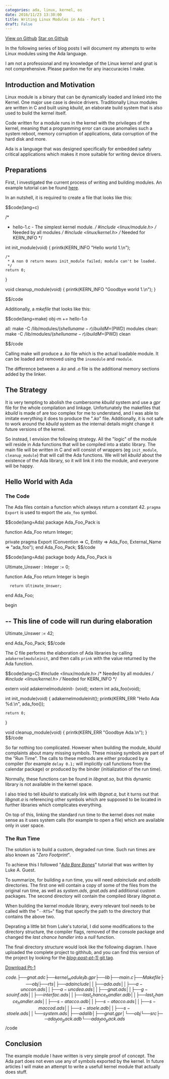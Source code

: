 ```yaml
---
categories: ada, linux, kernel, os
date: 2016/11/23 13:30:00
title: Writing Linux Modules in Ada - Part 1
draft: False
---
```


<a class="github-button" href="https://github.com/alkhimey/Ada_Kernel_Module_Toolkit/"  data-style="mega" aria-label="View alkhimey/Ada_Kernel_Module_Toolkit on GitHub">View on Github</a>
<a class="github-button" href="https://github.com/alkhimey/Ada_Kernel_Module_Toolkit" data-icon="octicon-star" data-style="mega" data-count-href="/alkhimey/Ada_Kernel_Module_Toolkit/stargazers" data-count-api="/repos/alkhimey/Ada_Kernel_Module_Toolkit#stargazers_count" data-count-aria-label="# stargazers on GitHub" aria-label="Star alkhimey/Ada_Kernel_Module_Toolkit on GitHub">Star on Github</a>

<script async defer src="https://buttons.github.io/buttons.js"></script>

<!--
<a href="https://github.com/alkhimey/Ada_Kernel_Module_Toolkit"><img style="position: absolute; top: 0; right: 0; border: 0;" src="https://camo.githubusercontent.com/a6677b08c955af8400f44c6298f40e7d19cc5b2d/68747470733a2f2f73332e616d617a6f6e6177732e636f6d2f6769746875622f726962626f6e732f666f726b6d655f72696768745f677261795f3664366436642e706e67" alt="Fork me on GitHub" data-canonical-src="https://s3.amazonaws.com/github/ribbons/forkme_right_gray_6d6d6d.png"></a>
-->

In the following series of blog posts I will document my attempts to write Linux modules using the Ada language.

I am not a professional and my knowledge of the Linux kernel and gnat is not comprehensive. Please pardon me for any inaccuracies I make.

## Introduction and Motivation

Linux module is a binary that can be dynamically loaded and linked into the Kernel. One major use case is device drivers. Traditionally Linux modules are written in C and built using _kbuild_, an elaborate build system that is also used to build the kernel itself.

Code written for a module runs in the kernel with the privileges of the kernel, meaning that a programming error can cause anomalies such a system reboot, memory corruption of applications, data corruption of the hard disk and more.

Ada is a language that was designed specifically for embedded safety critical applications which makes it more suitable for writing device drivers.

## Preparations

First, I investigated the current process of writing and building modules. An example tutorial can be found [here](http://www.tldp.org/LDP/lkmpg/2.6/html/lkmpg.html).

In an nutshell, it is required to create a file that looks like this:

$$code(lang=c)


/*  
 *  hello-1.c - The simplest kernel module.
 */
#include <linux/module.h>	/* Needed by all modules */
#include <linux/kernel.h>	/* Needed for KERN_INFO */

int init_module(void)
{
	printk(KERN_INFO "Hello world 1.\n");

    /* 
     * A non 0 return means init_module failed; module can't be loaded. 
     */
	return 0;
}

void cleanup_module(void)
{
	printk(KERN_INFO "Goodbye world 1.\n");
}

$$/code

Additionally, a _mkefile_ that looks like this:

$$code(lang=make)
obj-m += hello-1.o

all:
	make  -C /lib/modules/$(shell uname -r)/build M=$(PWD) modules
clean:
	make  -C /lib/modules/$(shell uname -r)/build M=$(PWD) clean

$$/code

Calling make will produce a *_.ko_* file which is the actual loadable module. It can be loaded and removed using the ```insmodule``` and ```rmodule```.

The difference between a _.ko_ and _.o_ file is the additional memory sections added by the linker.

## The Strategy

It is very tempting to abolish the cumbersome _kbuild_ system and use a _gpr_ file for the whole compilation and linkage. Unfortunately the makefiles that _kbuild_ is made of are too complex for me to understand, and I was able to imitate everything it does to produce the "_.ko_" file. Additionally, it is not safe to work around the _kbuild_ system as the internal details might change it future versions of the kernel.

So instead, I envision the following strategy. All the "logic" of the module will reside in Ada functions that will be compiled into a static library. The main file will be written in C and will consist of wrappers (eg ```init_module```, ```cleanup_module```) that will call the Ada functions. We will tell _kbuild_ about the existence of the Ada library, so it will link it into the module, and everyone will be happy.

## Hello World with Ada

### The Code

The Ada files contain a function which always return a constant 42. ```pragma Export``` is used to export the ```ada_foo``` symbol.

$$code(lang=Ada)
package Ada_Foo_Pack is

   function Ada_Foo return Integer;

private
   pragma Export
      (Convention    => C,
       Entity        => Ada_Foo,
       External_Name => "ada_foo");
end Ada_Foo_Pack;
$$/code

$$code(lang=Ada)
package body Ada_Foo_Pack is

   Ultimate_Unswer : Integer := 0;

   function Ada_Foo return Integer is
   begin

      return Ultimate_Unswer;

   end Ada_Foo;

begin

   --  This line of code will run during elaboration
   --
   Ultimate_Unswer := 42;

end Ada_Foo_Pack;
$$/code

The _C_ file performs the elaboration of Ada libraries by calling ```adakernelmoduleinit```, and then calls ```prink``` with the value returned by the Ada function.

$$code(lang=C)
#include <linux/module.h> /* Needed by all modules */
#include <linux/kernel.h> /* Needed for KERN_INFO */

extern void adakernelmoduleinit- (void);
extern int ada_foo(void);

int init_module(void)
{
    adakernelmoduleinit();
    printk(KERN_ERR "Hello Ada %d.\n", ada_foo());
 
    return 0;
}


void cleanup_module(void)
{
    printk(KERN_ERR "Goodbye Ada.\n");
}
$$/code


So far nothing too complicated. However when building the module, _kbuild_ complaints about many missing symbols. These missing symbols are part of the "Run Time". The calls to these methods are either produced by a compiler (for example ```delay 0.1;``` will implicitly call functions from the calendar package) or produced by the binder (initialization of the run time).

Normally, these functions can be found in _libgnat.so_, but this dynamic library is not available in the kernel space.

I also tried to tell _kbuild_ to statically link with _libgnat.a_, but it turns out that _libgnat.a_ is referencing other symbols which are supposed to be located in further libraries which complicates everything.

On top of this, linking the standard run time to the kernel does not make sense as it uses system calls (for example to open a file) which are available only in user space.


### The Run Time

The solution is to build a custom, degraded run time. Such run times are also known as "_Zero Footprint_".

To achieve this I followed "_[Ada Bare Bones](http://wiki.osdev.org/Ada_Bare_bones)_" tutorial that was written by Luke A. Guest.

To summarize, for building a run time, you will need _adainclude_ and _adalib_ directories. The first one will contain a copy of some of the files from the original run time, as well as _system.ads_, _gnat.ads_ and additional custom packages. The second directory will contain the compiled library _libgnat.a_.

When building the kernel module library, every relevant tool needs to be called with the "```--RTS=```" flag that specify the path to the directory that contains the above two.

Deprating a little bit from Luke's tutorial, I did some modifications to the directory structure, the compiler flags, removed of the console package and changed the _last chance handler_ into a _null_ function.

The final directory structure would look like the following diagram. I have uploaded the complete project to githhub, and you can find this version of the project by looking for the [_blog-post-pt-1)_ git tag](https://github.com/alkhimey/Ada_Kernel_Module_Toolkit/tree/blog-post-pt-1).

<a class="github-button" href="https://github.com/alkhimey/Ada_Kernel_Module_Toolkit/archive/blog-post-pt-1.zip" data-icon="octicon-cloud-download" data-style="mega" aria-label="Download alkhimey/Ada_Kernel_Module_Toolkit on GitHub">Download Pt-1</a>

$$code
.
├── gnat.adc
├── kernel_module_lib.gpr
├── lib
├── main.c
├── Makefile
├── obj
├── rts
│   ├── adainclude
│   │   ├── ada.ads
│   │   ├── a-unccon.ads
│   │   ├── a-uncdea.ads
│   │   ├── gnat.ads
│   │   ├── g-souinf.ads
│   │   ├── interfac.ads
│   │   ├── last_chance_handler.adb
│   │   ├── last_chance_handler.ads
│   │   ├── s-atacco.adb
│   │   ├── s-atacco.ads
│   │   ├── s-maccod.ads
│   │   ├── s-stoele.adb
│   │   ├── s-stoele.ads
│   │   └── system.ads
│   ├── adalib
│   ├── gnat.gpr
│   └── obj
└── src
    ├── ada_foo_pack.adb
    └── ada_foo_pack.ads
$$/code





## Conclusion

The example module I have written is very simple proof of concept. The Ada part does not even use any of symbols exported by the kernel. In future articles I will make an attempt to write a usefull kernel module that actually does stuff.
